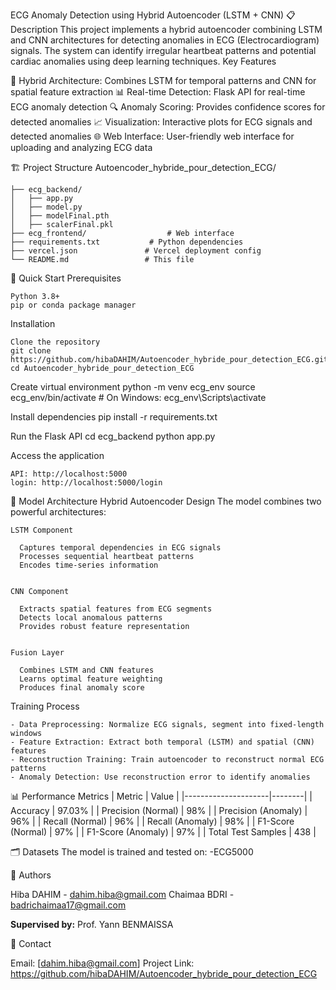 ECG Anomaly Detection using Hybrid Autoencoder (LSTM + CNN)
📋 Description
    This project implements a hybrid autoencoder combining LSTM and CNN architectures for detecting anomalies in ECG (Electrocardiogram) signals. The system can identify irregular heartbeat patterns and potential cardiac anomalies using deep learning techniques.
    Key Features

🧠 Hybrid Architecture: Combines LSTM for temporal patterns and CNN for spatial feature extraction
📊 Real-time Detection: Flask API for real-time ECG anomaly detection
🔍 Anomaly Scoring: Provides confidence scores for detected anomalies
📈 Visualization: Interactive plots for ECG signals and detected anomalies
🌐 Web Interface: User-friendly web interface for uploading and analyzing ECG data

🏗️ Project Structure
Autoencoder_hybride_pour_detection_ECG/

    ├── ecg_backend/
    │   ├── app.py                 
    │   ├── model.py
    │   ├── modelFinal.pth
    │   ├── scalerFinal.pkl
    ├── ecg_frontend/                  # Web interface 
    ├── requirements.txt           # Python dependencies
    ├── vercel.json               # Vercel deployment config
    └── README.md                 # This file

🚀 Quick Start
  Prerequisites

    Python 3.8+
    pip or conda package manager

  Installation

    Clone the repository
    git clone https://github.com/hibaDAHIM/Autoencoder_hybride_pour_detection_ECG.git
    cd Autoencoder_hybride_pour_detection_ECG

  Create virtual environment
    python -m venv ecg_env
    source ecg_env/bin/activate  # On Windows: ecg_env\Scripts\activate

  Install dependencies
    pip install -r requirements.txt

  Run the Flask API
    cd ecg_backend
    python app.py

  Access the application
  
    API: http://localhost:5000
    login: http://localhost:5000/login

🧠 Model Architecture
  Hybrid Autoencoder Design
  The model combines two powerful architectures:

    LSTM Component
    
      Captures temporal dependencies in ECG signals
      Processes sequential heartbeat patterns
      Encodes time-series information
    
    
    CNN Component
    
      Extracts spatial features from ECG segments
      Detects local anomalous patterns
      Provides robust feature representation
    
    
    Fusion Layer
    
      Combines LSTM and CNN features
      Learns optimal feature weighting
      Produces final anomaly score



Training Process

    - Data Preprocessing: Normalize ECG signals, segment into fixed-length windows
    - Feature Extraction: Extract both temporal (LSTM) and spatial (CNN) features
    - Reconstruction Training: Train autoencoder to reconstruct normal ECG patterns
    - Anomaly Detection: Use reconstruction error to identify anomalies

📊 Performance Metrics
      |       Metric        |  Value |
      |---------------------|--------|
      | Accuracy            | 97.03% |
      | Precision (Normal)  | 98%    |
      | Precision (Anomaly) | 96%    |
      | Recall (Normal)     | 96%    |
      | Recall (Anomaly)    | 98%    |
      | F1-Score (Normal)   | 97%    |
      | F1-Score (Anomaly)  | 97%    |
      | Total Test Samples  | 438    |

🗂️ Datasets
The model is trained and tested on:
  -ECG5000

👥 Authors

Hiba DAHIM  - dahim.hiba@gmail.com
Chaimaa BDRI - badrichaimaa17@gmail.com

**Supervised by:** Prof. Yann BENMAISSA  

📧 Contact

Email: [dahim.hiba@gmail.com]
Project Link: https://github.com/hibaDAHIM/Autoencoder_hybride_pour_detection_ECG
